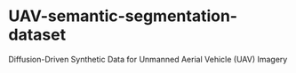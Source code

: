 # UAV-semantic-segmentation-dataset
Diffusion-Driven Synthetic Data for Unmanned Aerial Vehicle (UAV) Imagery
